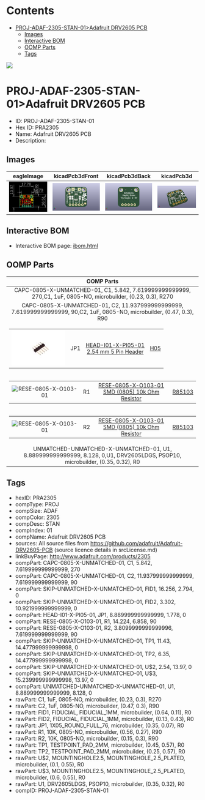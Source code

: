 



Contents
========

* [PROJ-ADAF-2305-STAN-01>Adafruit DRV2605 PCB](#proj-adaf-2305-stan-01adafruit-drv2605-pcb)
	* [Images](#images)
	* [Interactive BOM](#interactive-bom)
	* [OOMP Parts](#oomp-parts)
	* [Tags](#tags)
  
![][im]
# PROJ-ADAF-2305-STAN-01>Adafruit DRV2605 PCB

- ID: PROJ-ADAF-2305-STAN-01
- Hex ID: PRA2305
- Name: Adafruit DRV2605 PCB
- Description: 

## Images
  
  

|eagleImage|kicadPcb3dFront|kicadPcb3dBack|kicadPcb3d|
| :---: | :---: | :---: | :---: |
|[![eagleImage](eagleImage_140.png)](eagleImage_600.png)|[![kicadPcb3dFront](kicadPcb3dFront_140.png)](kicadPcb3dFront_600.png)|[![kicadPcb3dBack](kicadPcb3dBack_140.png)](kicadPcb3dBack_600.png)|[![kicadPcb3d](kicadPcb3d_140.png)](kicadPcb3d_600.png)|

## Interactive BOM

- Interactive BOM page: [ibom.html](kicad/bom/ibom.html)

## OOMP Parts
  

|OOMP Parts|
| :---: |
|CAPC-0805-X-UNMATCHED-01, C1, 5.842, 7.619999999999999, 270,C1, 1uF, 0805-NO, microbuilder, (0.23, 0.3), R270|
|CAPC-0805-X-UNMATCHED-01, C2, 11.937999999999999, 7.619999999999999, 90,C2, 1uF, 0805-NO, microbuilder, (0.47, 0.3), R90|
|<table><tr><td>![HEAD-I01-X-PI05-01](https://raw.githubusercontent.com/oomlout/oomlout_OOMP_parts/main/HEAD-I01-X-PI05-01/image_140.jpg)</td><td> JP1</td><td>[HEAD-I01-X-PI05-01<br>2.54 mm 5 Pin Header](https://github.com/oomlout/oomlout_OOMP_parts/tree/main/HEAD-I01-X-PI05-01/)</td><td>[H05](https://github.com/oomlout/oomlout_OOMP_parts/tree/main/HEAD-I01-X-PI05-01/)</td></tr></table>|
|<table><tr><td>![RESE-0805-X-O103-01](https://raw.githubusercontent.com/oomlout/oomlout_OOMP_parts/main/RESE-0805-X-O103-01/image_140.jpg)</td><td> R1</td><td>[RESE-0805-X-O103-01<br>SMD (0805) 10k Ohm Resistor](https://github.com/oomlout/oomlout_OOMP_parts/tree/main/RESE-0805-X-O103-01/)</td><td>[R85103](https://github.com/oomlout/oomlout_OOMP_parts/tree/main/RESE-0805-X-O103-01/)</td></tr></table>|
|<table><tr><td>![RESE-0805-X-O103-01](https://raw.githubusercontent.com/oomlout/oomlout_OOMP_parts/main/RESE-0805-X-O103-01/image_140.jpg)</td><td> R2</td><td>[RESE-0805-X-O103-01<br>SMD (0805) 10k Ohm Resistor](https://github.com/oomlout/oomlout_OOMP_parts/tree/main/RESE-0805-X-O103-01/)</td><td>[R85103](https://github.com/oomlout/oomlout_OOMP_parts/tree/main/RESE-0805-X-O103-01/)</td></tr></table>|
|UNMATCHED-UNMATCHED-X-UNMATCHED-01, U1, 8.889999999999999, 8.128, 0,U1, DRV2605LDGS, PSOP10, microbuilder, (0.35, 0.32), R0|

## Tags

- hexID: PRA2305
- oompType: PROJ
- oompSize: ADAF
- oompColor: 2305
- oompDesc: STAN
- oompIndex: 01
- oompName: Adafruit DRV2605 PCB
- sources: All source files from https://github.com/adafruit/Adafruit-DRV2605-PCB (source licence details in srcLicense.md)
- linkBuyPage: http://www.adafruit.com/products/2305
- oompPart: CAPC-0805-X-UNMATCHED-01, C1, 5.842, 7.619999999999999, 270
- oompPart: CAPC-0805-X-UNMATCHED-01, C2, 11.937999999999999, 7.619999999999999, 90
- oompPart: SKIP-UNMATCHED-X-UNMATCHED-01, FID1, 16.256, 2.794, 0
- oompPart: SKIP-UNMATCHED-X-UNMATCHED-01, FID2, 3.302, 10.921999999999999, 0
- oompPart: HEAD-I01-X-PI05-01, JP1, 8.889999999999999, 1.778, 0
- oompPart: RESE-0805-X-O103-01, R1, 14.224, 6.858, 90
- oompPart: RESE-0805-X-O103-01, R2, 3.8099999999999996, 7.619999999999999, 90
- oompPart: SKIP-UNMATCHED-X-UNMATCHED-01, TP1, 11.43, 14.477999999999998, 0
- oompPart: SKIP-UNMATCHED-X-UNMATCHED-01, TP2, 6.35, 14.477999999999998, 0
- oompPart: SKIP-UNMATCHED-X-UNMATCHED-01, U$2, 2.54, 13.97, 0
- oompPart: SKIP-UNMATCHED-X-UNMATCHED-01, U$3, 15.239999999999998, 13.97, 0
- oompPart: UNMATCHED-UNMATCHED-X-UNMATCHED-01, U1, 8.889999999999999, 8.128, 0
- rawPart: C1, 1uF, 0805-NO, microbuilder, (0.23, 0.3), R270
- rawPart: C2, 1uF, 0805-NO, microbuilder, (0.47, 0.3), R90
- rawPart: FID1, FIDUCIAL, FIDUCIAL_1MM, microbuilder, (0.64, 0.11), R0
- rawPart: FID2, FIDUCIAL, FIDUCIAL_1MM, microbuilder, (0.13, 0.43), R0
- rawPart: JP1, 1X05_ROUND_FULL_76, microbuilder, (0.35, 0.07), R0
- rawPart: R1, 10K, 0805-NO, microbuilder, (0.56, 0.27), R90
- rawPart: R2, 10K, 0805-NO, microbuilder, (0.15, 0.3), R90
- rawPart: TP1, TESTPOINT_PAD_2MM, microbuilder, (0.45, 0.57), R0
- rawPart: TP2, TESTPOINT_PAD_2MM, microbuilder, (0.25, 0.57), R0
- rawPart: U$2, MOUNTINGHOLE2.5, MOUNTINGHOLE_2.5_PLATED, microbuilder, (0.1, 0.55), R0
- rawPart: U$3, MOUNTINGHOLE2.5, MOUNTINGHOLE_2.5_PLATED, microbuilder, (0.6, 0.55), R0
- rawPart: U1, DRV2605LDGS, PSOP10, microbuilder, (0.35, 0.32), R0
- oompID: PROJ-ADAF-2305-STAN-01



[im]: kicadPcb3d_450.png
